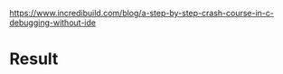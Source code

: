 https://www.incredibuild.com/blog/a-step-by-step-crash-course-in-c-debugging-without-ide

# Result

```

```
